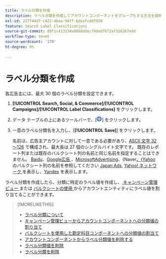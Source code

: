 ```yaml
---
title: ラベル分類を作成
description: ラベル分類を作成してアカウントコンポーネントをグループ化する方法を説明します。
exl-id: 227f44d7-c422-4baa-94ff-6deafcddf920
feature: Search Label Classifications
source-git-commit: d0f1c413134a0868ddec79ded7672af316267edd
workflow-type: tm+mt
source-wordcount: '179'
ht-degree: 0%

---
```


# ラベル分類を作成

各広告主には、最大 30 個のラベル分類を設定できます。

1. **[!UICONTROL Search, Social, & Commerce]/[!UICONTROL Campaigns]/[!UICONTROL Label Classifications]** をクリックします。

1. データ テーブルの上にあるツールバーで、[![ 作成 ](/help/search-social-commerce/assets/add.png " 作成 ")] をクリックします。

1. 一意のラベル分類名を入力し、[**[!UICONTROL Save]**] をクリックします。

   名前は、広告主アカウントに対して一意である必要があり、[ASCII 文字 32～126](https://www.asciitable.com/) で構成され、最大長は 27 個のシングルバイト文字です。 既存のレポート列または既存のバルクシート列の名前と同じ名前を指定することはできません。 [Baidu](/help/search-social-commerce/campaign-management/bulksheets/bulksheet-data-formats/bulksheet-data-baidu.md)、[Google広告 ](/help/search-social-commerce/campaign-management/bulksheets/bulksheet-data-formats/bulksheet-data-google.md)、[MicrosoftAdvertising](/help/search-social-commerce/campaign-management/bulksheets/bulksheet-data-formats/bulksheet-data-microsoft.md)、&lbrace;Naver[、&lbrace;Yahoo](/help/search-social-commerce/campaign-management/bulksheets/bulksheet-data-formats/bulksheet-data-naver.md) のバルクシート列の名前を参照してください [ Japan Ads](/help/search-social-commerce/campaign-management/bulksheets/bulksheet-data-formats/bulksheet-data-yahoo-japan.md), [Yahoo! ネットワーク ](/help/search-social-commerce/campaign-management/bulksheets/bulksheet-data-formats/bulksheet-data-yahoo-display-network.md) を表示し、[Yandex](/help/search-social-commerce/campaign-management/bulksheets/bulksheet-data-formats/bulksheet-data-yandex.md) を表示します。

ラベル分類を作成したら、分類に特定のラベル値を作成し、[ キャンペーン管理ビュー ](classification-values-assign-campaign-management.md) または [ バルクシートの使用 ](classification-values-assign-bulksheets.md) からアカウントエンティティにラベル値を割り当てることができます。

>[!MORELIKETHIS]
>
>* [ ラベル分類について ](classification-about.md)
>* [ キャンペーン管理ビューからアカウントコンポーネントへの分類値の割り当て ](classification-values-assign-campaign-management.md)
>* [ バルクシートを使用した勘定科目コンポーネントへの分類値の割当て ](classification-values-assign-bulksheets.md)
>* [ アカウントコンポーネントからラベル分類値を削除する ](classification-values-remove.md)
>* [ ラベル分類値を削除 ](classification-values-delete.md)
>* [ ラベル分類を削除 ](classification-delete.md)
